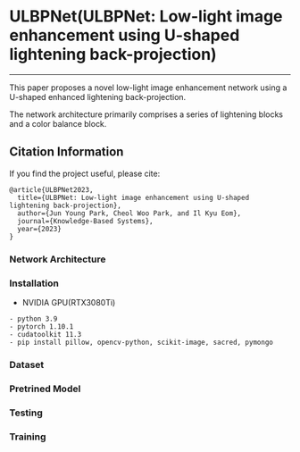 # ULBPNet(ULBPNet: Low-light image enhancement using U-shaped lightening back-projection)
---


This paper proposes a novel low-light image enhancement network using a U-shaped enhanced lightening back-projection. 


The network architecture primarily comprises a series of lightening blocks and a color balance block.


## Citation Information

If you find the project useful, please cite:

```
@article{ULBPNet2023,
  title={ULBPNet: Low-light image enhancement using U-shaped lightening back-projection},
  author={Jun Young Park, Cheol Woo Park, and Il Kyu Eom},
  journal={Knowledge-Based Systems},
  year={2023}
}
```

### Network Architecture


### Installation
- NVIDIA GPU(RTX3080Ti)

```
- python 3.9
- pytorch 1.10.1
- cudatoolkit 11.3
- pip install pillow, opencv-python, scikit-image, sacred, pymongo
```


### Dataset


### Pretrined Model


### Testing


### Training


